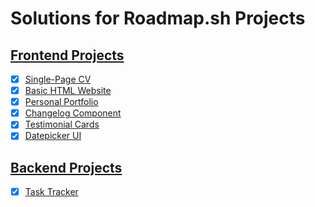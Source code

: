 # Solutions for Roadmap.sh Projects

## [Frontend Projects](https://roadmap.sh/frontend)

- [x] [Single-Page CV](https://roadmap.sh/projects/single-page-cv)
- [x] [Basic HTML Website](https://roadmap.sh/projects/basic-html-website)
- [x] [Personal Portfolio](https://roadmap.sh/projects/portfolio-website)
- [x] [Changelog Component](https://roadmap.sh/projects/changelog-component)
- [x] [Testimonial Cards](https://roadmap.sh/projects/testimonial-cards)
- [x] [Datepicker UI](https://roadmap.sh/projects/datepicker-ui)

## [Backend Projects](https://roadmap.sh/backend)

- [x] [Task Tracker](https://roadmap.sh/projects/task-tracker)
